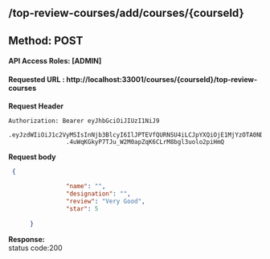 
## /top-review-courses/add/courses/{courseId}

## Method: POST

#### API Access Roles: [ADMIN]

#### Requested URL : http://localhost:33001/courses/{courseId}/top-review-courses<br>


**Request Header**
```
Authorization: Bearer eyJhbGciOiJIUzI1NiJ9
                .eyJzdWIiOiJ1c2VyMSIsInNjb3BlcyI6IlJPTEVfQURNSU4iLCJpYXQiOjE1MjYzOTA0NDMsImV4cCI6MTUyNjQwODQ0M30
                .4uWqKGkyP7TJu_W2M0apZqK6CLrM8bgl3uolo2piHmQ
```
**Request body**
```json
 {
     
                "name": "",
                "designation": "",
                "review": "Very Good",
                "star": 5
            
      }
```
**Response:** <br>
status code:200

